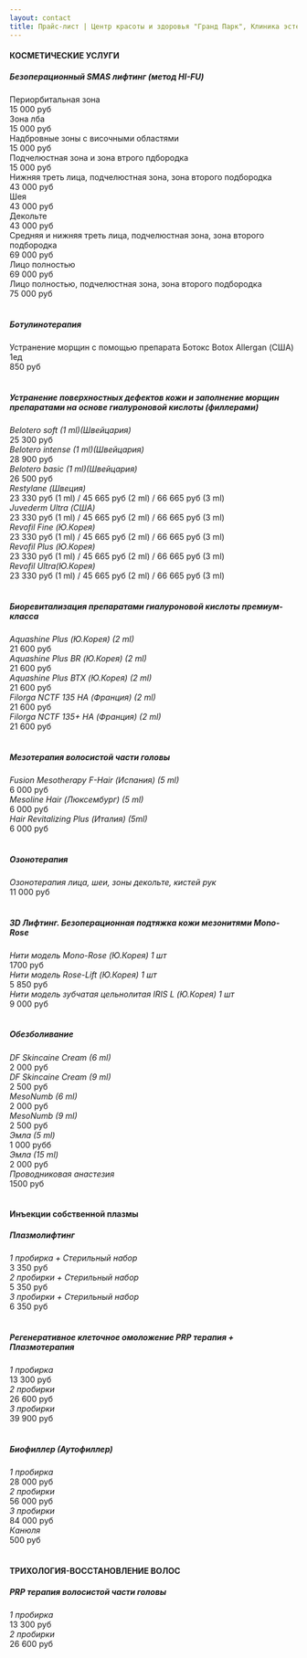 ```yaml
---
layout: contact
title: Прайс-лист | Центр красоты и здоровья "Гранд Парк", Клиника эстетической косметологии "Бьютиклиник"
---
```


<div class="container">
  <h4>КОСМЕТИЧЕСКИЕ УСЛУГИ</h4>
  <h5>Безоперационный SMAS лифтинг (метод HI-FU)</h5>
  <div class="row">
    <div class="six columns">Периорбитальная зона</div>
    <div class="six columns">
      <div align="right" class="price">15 000 руб</div>
    </div>
  </div>
  <div class="row">
    <div class="six columns">Зона лба</div>
    <div class="six columns">
      <div align="right" class="price">15 000 руб</div>
    </div>
  </div>
  <div class="row">
    <div class="six columns">Надбровные зоны с височными областями</div>
    <div class="six columns">
      <div align="right" class="price">15 000 руб</div>
    </div>
  </div>
  <div class="row">
    <div class="six columns">Подчелюстная зона и зона втрого пдбородка</div>
    <div class="six columns">
      <div align="right" class="price">15 000 руб</div>
    </div>
  </div>
  <div class="row">
    <div class="six columns">Нижняя треть лица, подчелюстная зона, зона второго подбородка</div>
    <div class="six columns">
      <div align="right" class="price">43 000 руб</div>
    </div>
  </div>
  <div class="row">
    <div class="six columns">Шея </div>
    <div class="six columns">
      <div align="right" class="price">43 000 руб</div>
    </div>
  </div>
  <div class="row">
    <div class="six columns">Декольте </div>
    <div class="six columns">
      <div align="right" class="price">43 000 руб</div>
    </div>
  </div>
  <div class="row">
    <div class="six columns">Средняя и нижняя треть лица, подчелюстная зона, зона второго подбородка</div>
    <div class="six columns">
      <div align="right" class="price">69 000 руб</div>
    </div>
  </div>
  <div class="row">
    <div class="six columns">Лицо полностью</div>
    <div class="six columns">
      <div align="right" class="price">69 000 руб</div>
    </div>
  </div>
  <div class="row">
    <div class="six columns">Лицо полностью, подчелюстная зона, зона второго подбородка</div>
    <div class="six columns">
      <div align="right" class="price">75 000 руб</div>
    </div>
  </div>
  <br>
  <h5>Ботулинотерапия</h5>
  <div class="row">
    <div class="six columns">Устранение морщин с помощью препарата Ботокс Botox Allergan (США) 1ед</div>
    <div class="six columns">
      <div align="right" class="price">850 руб</div>
    </div>
  </div>
  <br>
  <h5>Устранение поверхностных дефектов кожи и заполнение морщин препаратами на основе гиалуроновой кислоты (филлерами)</h5>
  <div class="row">
    <div class="six columns"><i>Belotero soft (1 ml)(Швейцария)</i></div>
    <div class="six columns">
      <div align="right" class="price">25 300 руб</div>
    </div>
  </div>
  <div class="row">
    <div class="six columns"><i>Belotero intense (1 ml)(Швейцария)</i></div>
    <div class="six columns">
      <div align="right" class="price">28 900 руб</div>
    </div>
  </div>
  <div class="row">
    <div class="six columns"><i>Belotero basic (1 ml)(Швейцария)</i></div>
    <div class="six columns">
      <div align="right" class="price">26 500 руб</div>
    </div>
  </div>
  <div class="row">
    <div class="six columns"><i>Restylane (Швеция)</i></div>
    <div class="six columns">
      <div align="right" class="price">23 330 руб (1 ml) / 45 665 руб (2 ml) / 66 665 руб (3 ml)</div>
    </div>
  </div>
  <div class="row">
    <div class="six columns"><i> Juvederm Ultra (США)</i></div>
    <div class="six columns">
      <div align="right" class="price">23 330 руб (1 ml) / 45 665 руб (2 ml) / 66 665 руб (3 ml)</div>
    </div>
  </div>
  <div class="row">
    <div class="six columns"><i>Revofil Fine (Ю.Корея)</i></div>
    <div class="six columns">
      <div align="right" class="price">23 330 руб (1 ml) / 45 665 руб (2 ml) / 66 665 руб (3 ml)</div>
    </div>
  </div>
  <div class="row">
    <div class="six columns"><i>Revofil Plus (Ю.Корея)</i></div>
    <div class="six columns">
      <div align="right" class="price">23 330 руб (1 ml) / 45 665 руб (2 ml) / 66 665 руб (3 ml)</div>
    </div>
  </div>
  <div class="row">
    <div class="six columns"><i>Revofil Ultra(Ю.Корея)</i></div>
    <div class="six columns">
      <div align="right" class="price">23 330 руб (1 ml) / 45 665 руб (2 ml) / 66 665 руб (3 ml)</div>
    </div>
  </div>
  <br>
  <h5>Биоревитализация препаратами гиалуроновой кислоты премиум-класса</h5>
  <div class="row">
    <div class="six columns"><i>Aquashine Plus (Ю.Корея) (2 ml)</i></div>
    <div class="six columns">
      <div align="right" class="price">21 600 руб</div>
    </div>
  </div>
  <div class="row">
    <div class="six columns"><i>Aquashine Plus BR (Ю.Корея) (2 ml)</i></div>
    <div class="six columns">
      <div align="right" class="price">21 600 руб</div>
    </div>
  </div>
  <div class="row">
    <div class="six columns"><i>Aquashine Plus BTX (Ю.Корея) (2 ml)</i></div>
    <div class="six columns">
      <div align="right" class="price">21 600 руб</div>
    </div>
  </div>
  <div class="row">
    <div class="six columns"><i>Filorga NCTF 135 HA (Франция) (2 ml)</i></div>
    <div class="six columns">
      <div align="right" class="price">21 600 руб</div>
    </div>
  </div>
  <div class="row">
    <div class="six columns"><i>Filorga NCTF 135+ HA (Франция) (2 ml)</i></div>
    <div class="six columns">
      <div align="right" class="price">21 600 руб </div>
    </div>
  </div>
  <br>
  <h5>Мезотерапия волосистой части головы </h5>
  <div class="row">
    <div class="six columns"><i>Fusion Mesotherapy F-Hair (Испания) (5 ml)</i></div>
    <div class="six columns">
      <div align="right" class="price">6 000 руб</div>
    </div>
  </div>
  <div class="row">
    <div class="six columns"><i>Mesoline Hair (Люксембург) (5 ml)</i></div>
    <div class="six columns">
      <div align="right" class="price">6 000 руб</div>
    </div>
  </div>
  <div class="row">
    <div class="six columns"><i>Hair Revitalizing Plus (Италия) (5ml)</i></div>
    <div class="six columns">
      <div align="right" class="price">6 000 руб</div>
    </div>
  </div>
  <br>
  <h5>Озонотерапия</h5>
  <div class="row">
    <div class="six columns"><i>Озонотерапия  лица, шеи, зоны декольте, кистей рук</i></div>
    <div class="six columns">
      <div align="right" class="price">11 000 руб</div>
    </div>
  </div>
  <br>
  <h5>3D Лифтинг. Безоперационная подтяжка кожи мезонитями Mono-Rose</h5>
  <div class="row">
    <div class="six columns"><i>Нити модель Mono-Rose (Ю.Корея) 1 шт</i></div>
    <div class="six columns">
      <div align="right" class="price">1700 руб</div>
    </div>
  </div>
  <div class="row">
    <div class="six columns"><i>Нити модель Rose-Lift (Ю.Корея) 1 шт</i></div>
    <div class="six columns">
      <div align="right" class="price">5 850 руб</div>
    </div>
  </div>
  <div class="row">
    <div class="six columns"><i>Нити модель зубчатая цельнолитая IRIS L (Ю.Корея) 1 шт</i></div>
    <div class="six columns">
      <div align="right" class="price">9 000 руб</div>
    </div>
  </div>
  <br>
  <h5>Обезболивание</h5>
  <div class="row">
    <div class="six columns"><i>DF Skincaine Cream (6 ml)</i></div>
    <div class="six columns">
      <div align="right" class="price">2 000 руб</div>
    </div>
  </div>
  <div class="row">
    <div class="six columns"><i>DF Skincaine Cream (9 ml)</i></div>
    <div class="six columns">
      <div align="right" class="price">2 500 руб</div>
    </div>
  </div>
  <div class="row">
    <div class="six columns"><i>MesoNumb (6 ml)</i></div>
    <div class="six columns">
      <div align="right" class="price">2 000 руб</div>
    </div>
  </div>
  <div class="row">
    <div class="six columns"><i>MesoNumb (9 ml)</i></div>
    <div class="six columns">
      <div align="right" class="price">2 500 руб</div>
    </div>
  </div>
  <div class="row">
    <div class="six columns"><i>Эмла (5 ml)</i></div>
    <div class="six columns">
      <div align="right" class="price">1 000 рубб</div>
    </div>
  </div>
  <div class="row">
    <div class="six columns"><i>Эмла (15 ml)</i></div>
    <div class="six columns">
      <div align="right" class="price">2 000 руб</div>
    </div>
  </div>
  <div class="row">
    <div class="six columns"><i>Проводниковая анастезия</i></div>
    <div class="six columns">
      <div align="right" class="price">1500 руб</div>
    </div>
  </div>
  <br>
  <h4>Инъекции собственной плазмы</h4>
  <h5>Плазмолифтинг</h5>
  <div class="row">
    <div class="six columns"><i>1 пробирка + Стерильный набор</i></div>
    <div class="six columns">
      <div align="right" class="price">3 350 руб</div>
    </div>
  </div>
  <div class="row">
    <div class="six columns"><i>2 пробирки + Стерильный набор</i></div>
    <div class="six columns">
      <div align="right" class="price">5 350 руб</div>
    </div>
  </div>
  <div class="row">
    <div class="six columns"><i>3 пробирки + Стерильный набор</i></div>
    <div class="six columns">
      <div align="right" class="price">6 350 руб</div>
    </div>
  </div>
  <br>
  <h5>Регенеративное клеточное омоложение PRP терапия + Плазмотерапия</h5>
  <div class="row">
    <div class="six columns"><i>1 пробирка</i></div>
    <div class="six columns">
      <div align="right" class="price">13 300 руб</div>
    </div>
  </div>
  <div class="row">
    <div class="six columns"><i>2 пробирки</i></div>
    <div class="six columns">
      <div align="right" class="price">26 600 руб</div>
    </div>
  </div>
  <div class="row">
    <div class="six columns"><i>3 пробирки</i></div>
    <div class="six columns">
      <div align="right" class="price">39 900 руб</div>
    </div>
  </div>
  <br>
  <h5>Биофиллер (Аутофиллер)</h5>
  <div class="row">
    <div class="six columns"><i>1 пробирка</i></div>
    <div class="six columns">
      <div align="right" class="price">28 000 руб</div>
    </div>
  </div>
  <div class="row">
    <div class="six columns"><i>2 пробирки</i></div>
    <div class="six columns">
      <div align="right" class="price">56 000 руб</div>
    </div>
  </div>
  <div class="row">
    <div class="six columns"><i>3 пробирки</i></div>
    <div class="six columns">
      <div align="right" class="price">84 000 руб</div>
    </div>
  </div>
  <div class="row">
    <div class="six columns"><i>Канюля</i></div>
    <div class="six columns">
      <div align="right" class="price">500 руб</div>
    </div>
  </div>
  <br>
  <h4>ТРИХОЛОГИЯ-ВОССТАНОВЛЕНИЕ ВОЛОС</h4>
  <h5>PRP терапия волосистой части головы</h5>
  <div class="row">
    <div class="six columns"><i>1 пробирка</i></div>
    <div class="six columns">
      <div align="right" class="price">13 300 руб</div>
    </div>
  </div>
  <div class="row">
    <div class="six columns"><i>2 пробирки</i></div>
    <div class="six columns">
      <div align="right" class="price">26 600 руб</div>
    </div>
  </div>
  <br>
</div>
